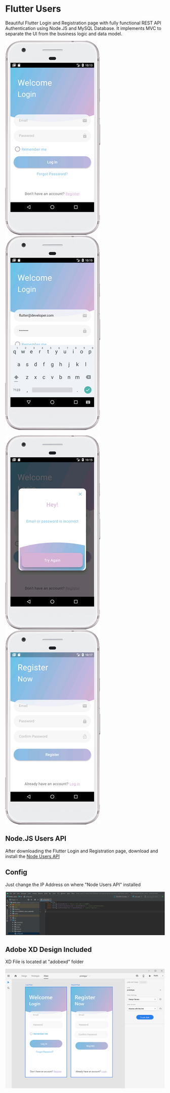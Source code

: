 # Flutter Users

Beautiful Flutter Login and Registration page with fully functional REST API Authentication using Node.JS and MySQL Database.
It implements MVC to separate the UI from the business logic and data model.


![](screenshot/01.png?best=true)
![](screenshot/02.png?best=true)

![](screenshot/03.png?best=true)
![](screenshot/04.png?best=true)

## Node.JS Users API
After downloading the Flutter Login and Registration page, download and install the [Node Users API](https://github.com/cmnworks/node_users_api)

## Config
Just change the IP Address on where "Node Users API" installed

![](screenshot/config.png?best=true)


## Adobe XD Design Included 

XD File is located at "adobexd" folder

![](screenshot/xd.png?best=true)
